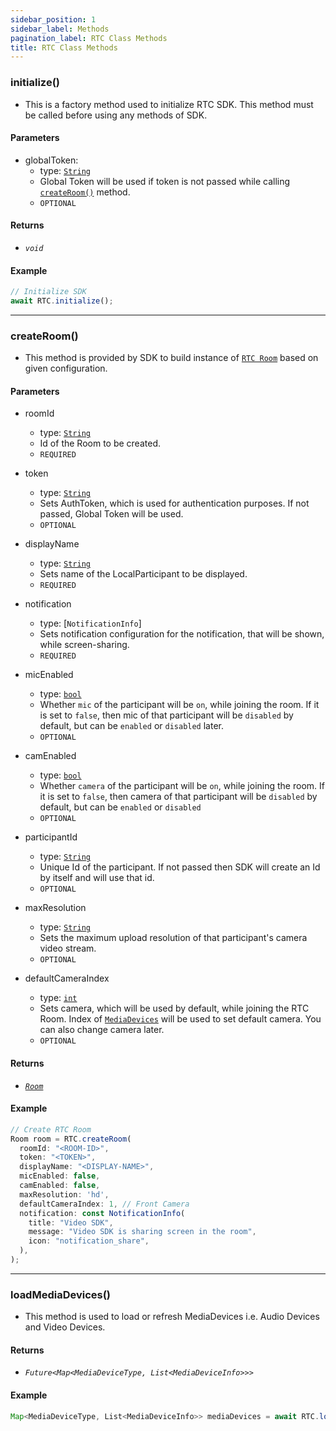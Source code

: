 ```yaml
---
sidebar_position: 1
sidebar_label: Methods
pagination_label: RTC Class Methods
title: RTC Class Methods
---
```


<div class="sdk-api-ref-only-h4">

### initialize()

- This is a factory method used to initialize RTC SDK. This method must be called before using any methods of SDK.

#### Parameters

- globalToken:
  - type: [`String`](https://api.dart.dev/stable/2.15.1/dart-core/String-class.html)
  - Global Token will be used if token is not passed while calling [`createRoom()`](#createroom) method.
  - `OPTIONAL`

#### Returns

- _`void`_

#### Example

```js
// Initialize SDK
await RTC.initialize();
```

---

### createRoom()

- This method is provided by SDK to build instance of [`RTC Room`](../room-class/introduction) based on given configuration.

#### Parameters

- roomId

  - type: [`String`](https://api.dart.dev/stable/2.15.1/dart-core/String-class.html)
  - Id of the Room to be created.
  - `REQUIRED`

- token

  - type: [`String`](https://api.dart.dev/stable/2.15.1/dart-core/String-class.html)
  - Sets AuthToken, which is used for authentication purposes. If not passed, Global Token will be used.
  - `OPTIONAL`

- displayName

  - type: [`String`](https://api.dart.dev/stable/2.15.1/dart-core/String-class.html)
  - Sets name of the LocalParticipant to be displayed.
  - `REQUIRED`

- notification

  - type: [`NotificationInfo`]
  - Sets notification configuration for the notification, that will be shown, while screen-sharing.
  - `REQUIRED`

- micEnabled

  - type: [`bool`](https://api.dart.dev/stable/2.15.1/dart-core/bool-class.html)
  - Whether `mic` of the participant will be `on`, while joining the room. If it is set to `false`, then mic of that participant will be `disabled` by default, but can be `enabled` or `disabled` later.
  - `OPTIONAL`

- camEnabled

  - type: [`bool`](https://api.dart.dev/stable/2.15.1/dart-core/bool-class.html)
  - Whether `camera` of the participant will be `on`, while joining the room. If it is set to `false`, then camera of that participant will be `disabled` by default, but can be `enabled` or `disabled`
  - `OPTIONAL`

- participantId

  - type: [`String`](https://api.dart.dev/stable/2.15.1/dart-core/String-class.html)
  - Unique Id of the participant. If not passed then SDK will create an Id by itself and will use that id.
  - `OPTIONAL`

- maxResolution

  - type: [`String`](https://api.dart.dev/stable/2.15.1/dart-core/String-class.html)
  - Sets the maximum upload resolution of that participant's camera video stream.
  - `OPTIONAL`

- defaultCameraIndex

  - type: [`int`](https://api.dart.dev/stable/2.15.1/dart-core/int-class.html)
  - Sets camera, which will be used by default, while joining the RTC Room. Index of [`MediaDevices`](properties#mediadevices) will be used to set default camera. You can also change camera later.
  - `OPTIONAL`

#### Returns

- _[`Room`](../room-class/introduction)_

#### Example

```js
// Create RTC Room
Room room = RTC.createRoom(
  roomId: "<ROOM-ID>",
  token: "<TOKEN>",
  displayName: "<DISPLAY-NAME>",
  micEnabled: false,
  camEnabled: false,
  maxResolution: 'hd',
  defaultCameraIndex: 1, // Front Camera
  notification: const NotificationInfo(
    title: "Video SDK",
    message: "Video SDK is sharing screen in the room",
    icon: "notification_share",
  ),
);
```

---

### loadMediaDevices()

- This method is used to load or refresh MediaDevices i.e. Audio Devices and Video Devices.

#### Returns

- _`Future<Map<MediaDeviceType, List<MediaDeviceInfo>>>`_

#### Example

```js
Map<MediaDeviceType, List<MediaDeviceInfo>> mediaDevices = await RTC.loadMediaDevices();
```

</div>

